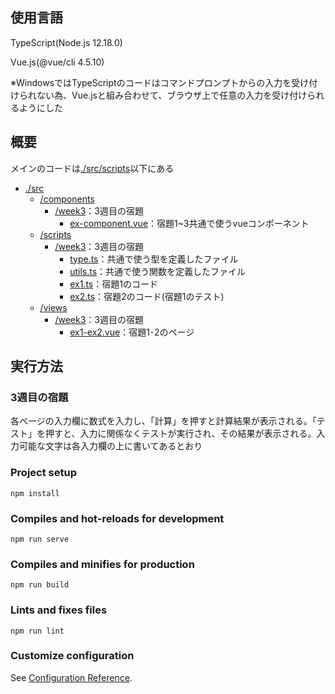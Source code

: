 ## 使用言語

TypeScript(Node.js 12.18.0)

Vue.js(@vue/cli 4.5.10)

※WindowsではTypeScriptのコードはコマンドプロンプトからの入力を受け付けられない為、Vue.jsと組み合わせて、ブラウザ上で任意の入力を受け付けられるようにした

## 概要

メインのコードは[./src/scripts](./src/scripts)以下にある

- [./src](./src)
  - [/components](./src/components)
    - [/week3](./src/component/week3)：3週目の宿題
      - [ex-component.vue](./src/components/week3/ex-component.vue)：宿題1~3共通で使うvueコンポーネント
  - [/scripts](./src/scripts)
    - [/week3](./src/scripts/week3)：3週目の宿題
      - [type.ts](./src/scripts/type.ts)：共通で使う型を定義したファイル
      - [utils.ts](./src/scripts/utils.ts)：共通で使う関数を定義したファイル
      - [ex1.ts](./src/scripts/ex1.ts)：宿題1のコード
      - [ex2.ts](./src/scripts/ex2.ts)：宿題2のコード(宿題1のテスト)
  - [/views](./src/views)
    - [/week3](./src/views/week3)：3週目の宿題
      - [ex1-ex2.vue](./src/views/week3/ex1-ex2.vue)：宿題1･2のページ

## 実行方法

### 3週目の宿題

各ページの入力欄に数式を入力し、「計算」を押すと計算結果が表示される。「テスト」を押すと、入力に関係なくテストが実行され、その結果が表示される。入力可能な文字は各入力欄の上に書いてあるとおり

### Project setup
```
npm install
```

### Compiles and hot-reloads for development
```
npm run serve
```

### Compiles and minifies for production
```
npm run build
```

### Lints and fixes files
```
npm run lint
```

### Customize configuration
See [Configuration Reference](https://cli.vuejs.org/config/).
